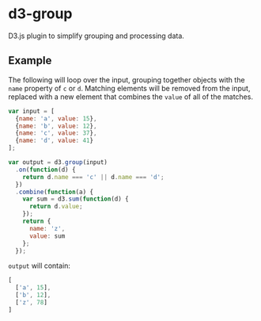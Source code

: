 # d3-group
D3.js plugin to simplify grouping and processing data.

## Example

The following will loop over the input, grouping together objects with the `name` property of `c` or `d`. Matching elements will be removed from the input, replaced with a new element that combines the `value` of all of the matches.

```js
var input = [
  {name: 'a', value: 15},
  {name: 'b', value: 12},
  {name: 'c', value: 37},
  {name: 'd', value: 41}
];
```
```js
var output = d3.group(input)
  .on(function(d) {
    return d.name === 'c' || d.name === 'd';
  })
  .combine(function(a) {
    var sum = d3.sum(function(d) {
      return d.value;
    });
    return {
      name: 'z',
      value: sum
    };
  });
```

`output` will contain:

```js
[
  ['a', 15],
  ['b', 12],
  ['z', 78]
]
```
